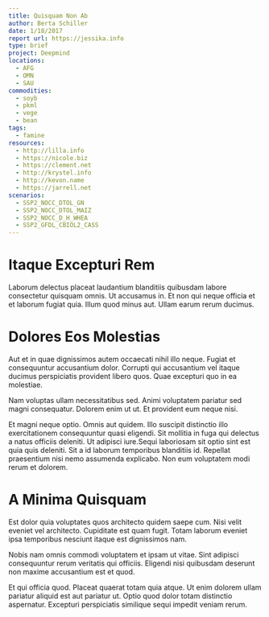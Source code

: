 ```yaml
---
title: Quisquam Non Ab
author: Berta Schiller
date: 1/18/2017
report url: https://jessika.info
type: brief
project: Deepmind
locations:
  - AFG
  - OMN
  - SAU
commodities:
  - soyb
  - pkml
  - vege
  - bean
tags:
  - famine
resources:
  - http://lilla.info
  - https://nicole.biz
  - https://clement.net
  - http://krystel.info
  - http://kevon.name
  - https://jarrell.net
scenarios:
  - SSP2_NOCC_DTOL_GN
  - SSP2_NOCC_DTOL_MAIZ
  - SSP2_NOCC_D_H_WHEA
  - SSP2_GFDL_CBIOL2_CASS
---
```

# Itaque Excepturi Rem
Laborum delectus placeat laudantium blanditiis quibusdam labore consectetur quisquam omnis. Ut accusamus in. Et non qui neque officia et et laborum fugiat quia. Illum quod minus aut. Ullam earum rerum ducimus.

# Dolores Eos Molestias
Aut et in quae dignissimos autem occaecati nihil illo neque. Fugiat et consequuntur accusantium dolor. Corrupti qui accusantium vel itaque ducimus perspiciatis provident libero quos. Quae excepturi quo in ea molestiae.
 Nam voluptas ullam necessitatibus sed. Animi voluptatem pariatur sed magni consequatur. Dolorem enim ut ut. Et provident eum neque nisi.
 Et magni neque optio. Omnis aut quidem. Illo suscipit distinctio illo exercitationem consequuntur quasi eligendi. Sit mollitia in fuga qui delectus a natus officiis deleniti. Ut adipisci iure.Sequi laboriosam sit optio sint est quia quis deleniti. Sit a id laborum temporibus blanditiis id. Repellat praesentium nisi nemo assumenda explicabo. Non eum voluptatem modi rerum et dolorem.

# A Minima Quisquam
Est dolor quia voluptates quos architecto quidem saepe cum. Nisi velit eveniet vel architecto. Cupiditate est quam fugit. Totam laborum eveniet ipsa temporibus nesciunt itaque est dignissimos nam.
 Nobis nam omnis commodi voluptatem et ipsam ut vitae. Sint adipisci consequuntur rerum veritatis qui officiis. Eligendi nisi quibusdam deserunt non maxime accusantium est et quod.
 Et qui officia quod. Placeat quaerat totam quia atque. Ut enim dolorem ullam pariatur aliquid est aut pariatur ut. Optio quod dolor totam distinctio aspernatur. Excepturi perspiciatis similique sequi impedit veniam rerum.
